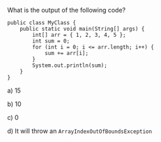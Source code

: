 What is the output of the following code?

```
public class MyClass {
    public static void main(String[] args) {
        int[] arr = { 1, 2, 3, 4, 5 };
        int sum = 0;
        for (int i = 0; i <= arr.length; i++) {
            sum += arr[i];
        }
        System.out.println(sum);
    }
}
```

a) 15

b) 10

c) 0

d) It will throw an `ArrayIndexOutOfBoundsException`
